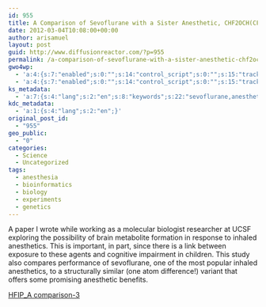 ```yaml
---
id: 955
title: A Comparison of Sevoflurane with a Sister Anesthetic, CHF2OCH(CF3)2 in Rats
date: 2012-03-04T10:08:00+00:00
author: arisamuel
layout: post
guid: http://www.diffusionreactor.com/?p=955
permalink: /a-comparison-of-sevoflurane-with-a-sister-anesthetic-chf2ochcf32-in-rats/
gwo4wp:
  - 'a:4:{s:7:"enabled";s:0:"";s:14:"control_script";s:0:"";s:15:"tracking_script";s:0:"";s:17:"conversion_script";s:0:"";}'
  - 'a:4:{s:7:"enabled";s:0:"";s:14:"control_script";s:0:"";s:15:"tracking_script";s:0:"";s:17:"conversion_script";s:0:"";}'
ks_metadata:
  - 'a:7:{s:4:"lang";s:2:"en";s:8:"keywords";s:22:"sevoflurane,anesthetic";s:19:"keywords_autoupdate";s:1:"0";s:11:"description";s:75:"A Comparison of Sevoflurane with a Sister Anesthetic, CHF2OCH(CF3)2 in Rats";s:22:"description_autoupdate";s:1:"0";s:5:"title";s:58:"Sevoflurane vs. a Sister Anesthetic, CHF2OCH(CF3)2 in Rats";s:6:"robots";s:12:"index,follow";}'
kdc_metadata:
  - 'a:1:{s:4:"lang";s:2:"en";}'
original_post_id:
  - "955"
geo_public:
  - "0"
categories:
  - Science
  - Uncategorized
tags:
  - anesthesia
  - bioinformatics
  - biology
  - experiments
  - genetics
---
```

A paper I wrote while working as a molecular biologist researcher at UCSF exploring the possibility of brain metabolite formation in response to inhaled anesthetics. This is important, in part, since there is a link between exposure to these agents and cognitive impairment in children.
This study also compares performance of sevoflurane, one of the most popular inhaled anesthetics, to a structurally similar (one atom difference!) variant that offers some promising anesthetic benefits.

<a href="http://www.samuelakerstein.com/wp-content/uploads/2012/03/hfip_a-comparison-3.pdf">HFIP_A comparison-3</a>